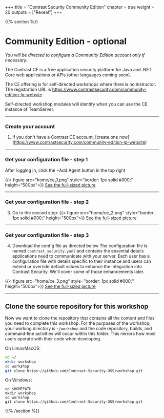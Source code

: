 +++
title = "Contrast Security Community Edition"
chapter = true
weight = 20
outputs = ["Reveal"]
+++

{{% section %}}
# Community Edition - optional

*You will be directed to configure a Community Edition account only if necessary.*

The Contrast CE is a free application security platform for Java and .NET Core web applications or APIs (other languages coming soon).

The CE offering is for self-directed workshops where there is no instructor.  The registration URL is https://www.contrastsecurity.com/community-edition-lp-website

Self-directed workshop modules will identify when you can use the CE instance of TeamServer.


---
### Create your account

1. If you don't have a Contrast CE account, [create one now] (https://www.contrastsecurity.com/community-edition-lp-website)

---
### Get your configuration file - step 1
After logging in, click the +Add Agent button in the top right

{{< figure src="home/ce_1.png" style="border: 1px solid #000;" height="500px">}}
[See the full-sized picture](home/ce_1.png)

---
### Get your configuration file - step 2
3. Go to the second step:
{{< figure src="home/ce_2.png" style="border: 1px solid #000;" height="500px">}}
[See the full-sized picture](home/ce_2.png)

---
### Get your configuration file - step 3

4. Download the config file as directed below  The configuration file is named `contrast_security.yaml` and contains the essential details applications need to communicate with your server. Each user has a configuration file with details specific to their instance and users can extend or override default values to enhance the integration into Contrast Security. We'll cover some of those enhancements later.

{{< figure src="home/ce_3.png" style="border: 1px solid #000;" height="500px">}}
[See the full-sized picture](home/ce_3.png)

---
## Clone the source repository for this workshop

Now we want to clone the repository that contains all the content and files you need to complete this workshop.  For the purposes of the workshop, your working directory is `~/workshop` and the code repository, builds, and command-line activities will occur within this folder.  This mirrors how most users operate with their code when developing.

On Linux/MacOS:
```bash
cd ~/
mkdir workshop
cd workshop
git clone https://github.com/Contrast-Security-OSS/workshop.git
```

On Windows:
```
cd $HOMEPATH
mkdir workshop
cd workshop
git clone https://github.com/Contrast-Security-OSS/workshop.git
```

{{% /section %}}
